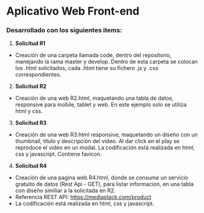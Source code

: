 # Aplicativo Web Front-end

### Desarrollado con los siguientes items:

1. **Solicitud R1**
* Creación de una carpeta llamada code, dentro del repositorio, manejando la rama master y develop. Dentro de esta carpeta se colocan los .html solicitados, cada .html tiene su fichero .js y .css correspondientes. 

2. **Solicitud R2**
* Creación de una web R2.html, maquetando una tabla de datos, responsive para mobile, tablet y web. En este ejemplo solo se utiliza html y css.

3. **Solicitud R3**
* Creación de una web R3.html responsive, maquetando un diseño con un thumbnail, título y descripción del video. Al dar click en el play se reproduce el video en un modal. La codificación está realizada en html, css y javascript. Contiene favicon.


4. **Solicitud R4**
* Creación de una pagina web R4.html, donde se consume un servicio gratuito de datos (Rest Api - GET), para listar informacion, en una tabla con diseño similiar a la solicitada en R2.
* Referencia REST API: https://mediastack.com/product
* La codificación está realizada en html, css y javascript.
